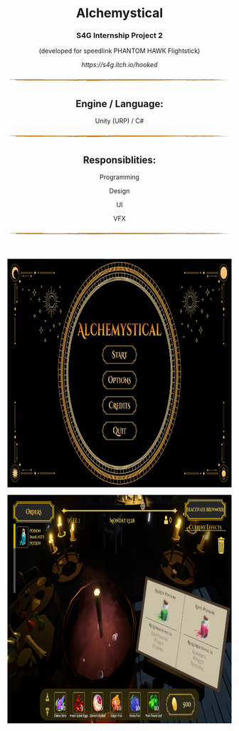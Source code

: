 <h1 align="center">Alchemystical</h1>
<h3 align="center">S4G Internship Project 2</h3>
<p align="center">(developed  for speedlink PHANTOM HAWK Flightstick)</p>
<p align="center"><i>https://s4g.itch.io/hooked</i></p>


<p align="center"><img src=/Readme/line2.png></p>
<h2 align="center">Engine / Language:</h2> 
<p align="center">Unity (URP) / C# </p>
<p align="center"><img src=/Readme/line2.png></p>
<h2 align="center">Responsiblities:</h2> 
<p align="center">Programming</p>
<p align="center">Design</p>
<p align="center">UI</p>
<p align="center">VFX</p>

<p align="center"><img src=/Readme/line2.png></p>
</br>
<p align="center"><img src=/Readme/A1.png height=512></p>
<p align="center"><img src=/Readme/A2.png height=512></p>
